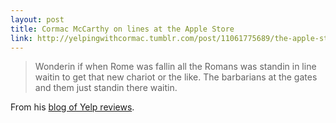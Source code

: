 ```yaml
---
layout: post
title: Cormac McCarthy on lines at the Apple Store
link: http://yelpingwithcormac.tumblr.com/post/11061775689/the-apple-store
---
```


> Wonderin if when Rome was fallin all the Romans was standin in line waitin to get that new chariot or the like. The barbarians at the gates and them just standin there waitin.

From his [blog of Yelp reviews](http://yelpingwithcormac.tumblr.com/).

